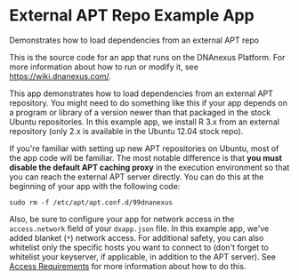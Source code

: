 <!-- dx-header -->
# External APT Repo Example App

Demonstrates how to load dependencies from an external APT repo

This is the source code for an app that runs on the DNAnexus Platform.
For more information about how to run or modify it, see
https://wiki.dnanexus.com/.
<!-- /dx-header -->

This app demonstrates how to load dependencies from an external APT
repository. You might need to do something like this if your app depends
on a program or library of a version newer than that packaged in the
stock Ubuntu repositories. In this example app, we install R 3.x from an
external repository (only 2.x is available in the Ubuntu 12.04 stock
repo).

If you're familiar with setting up new APT repositories on Ubuntu, most
of the app code will be familiar. The most notable difference is that
**you must disable the default APT caching proxy** in the execution
environment so that you can reach the external APT server directly. You
can do this at the beginning of your app with the following code:

```
sudo rm -f /etc/apt/apt.conf.d/99dnanexus
```

Also, be sure to configure your app for network access in the
`access.network` field of your `dxapp.json` file. In this example app,
we've added blanket (`*`) network access. For additional safety, you can
also whitelist only the specific hosts you want to connect to (don't
forget to whitelist your keyserver, if applicable, in addition to the
APT server). See [Access
Requirements](https://wiki.dnanexus.com/API-Specification-v1.0.0/IO-and-Run-Specifications#Access-Requirements)
for more information about how to do this.
